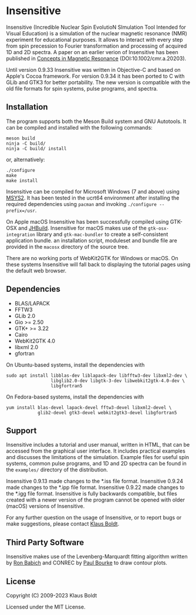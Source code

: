 # Insensitive

Insensitive (Incredible Nuclear Spin EvolutioN SImulation Tool Intended for 
Visual Education) is a simulation of the nuclear magnetic resonance (NMR)
experiment for educational purposes. It allows to interact with every step 
from spin precession to Fourier transformation and processing of acquired 1D 
and 2D spectra. A paper on an earlier verion of Insensitive has been published
in [Concepts in Magnetic Resonance](https://onlinelibrary.wiley.com/doi/full/10.1002/cmr.a.20203) 
(DOI:10.1002/cmr.a.20203).

Until version 0.9.33 Insensitive was written in Objective-C and based on 
Apple's Cocoa framework. For version 0.9.34 it has been ported to C with GLib
and GTK3 for better portability. The new version is compatible with the old
file formats for spin systems, pulse programs, and spectra.

## Installation

The program supports both the Meson Build system and GNU Autotools. It can be 
compiled and installed with the following commands:

```
meson build
ninja -C build/
ninja -C build/ install
```

or, alternatively:

```
./configure
make
make install
```

Insensitive can be compiled for Microsoft Windows (7 and above) using 
[MSYS2](https://www.msys2.org/). It has been tested in the ucrt64 environment 
after installing the required dependencies using `pacman` and invoking 
`./configure --prefix=/usr`.

On Apple macOS Insensitive has been successfully compiled using GTK-OSX and 
[JHBuild](https://wiki.gnome.org/Projects/GTK/OSX/Building). Insensitive for
macOS makes use of the `gtk-osx-integration` library and `gtk-mac-bundler`
to create a self-consistent application bundle. an installation script,
moduleset and bundle file are provided in the `macosx` directory of the
source tree.

There are no working ports of WebKit2GTK for Windows or macOS. On these
systems Insensitive will fall back to displaying the tutorial pages using
the default web browser.


## Dependencies

- BLAS/LAPACK
- FFTW3
- GLib 2.0
- Gio >= 2.50
- GTK+ >= 3.22
- Cairo
- WebKit2GTK 4.0
- libxml 2.0
- gfortran

On Ubuntu-based systems, install the dependencies with

```
sudo apt install libblas-dev liblapack-dev libfftw3-dev libxml2-dev \
                 libglib2.0-dev libgtk-3-dev libwebkit2gtk-4.0-dev \
                 libgfortran5
```

On Fedora-based systems, install the dependencies with

```
yum install blas-devel lapack-devel fftw3-devel libxml2-devel \
            glib2-devel gtk3-devel webkit2gtk3-devel libgfortran5
```

## Support

Insensitive includes a tutorial and user manual, written in HTML, that can be 
accessed from the graphical user interface. It includes practical examples and
discusses the limitations of the simulation. Example files for useful spin
systems, common pulse programs, and 1D and 2D spectra can be found in the
`examples/` directory of the distribution. 

Insensitive 0.9.13 made changes to the *.iss file format. Insensitive 0.9.24
made changes to the *.ipp file format. Insensitive 0.9.22 made changes to the
*.igg file format. Insensitive is fully backwards compatible, but files created 
with a newer version of the program cannot be opened with older (macOS) 
versions of Insensitive.

For any further question on the usage of Insensitive, or to report bugs or 
make suggestions, please contact [Klaus Boldt](mailto:klaus.boldt@uni-rostock.de).

## Third Party Software

Insensitive makes use of the Levenberg-Marquardt fitting algorithm written by 
[Ron Babich](https://gist.github.com/rbabich/3539146/) and CONREC by 
[Paul Bourke](https://paulbourke.net/papers/conrec/) to draw contour plots.

## License

Copyright (C) 2009-2023 Klaus Boldt

Licensed under the MIT License.
